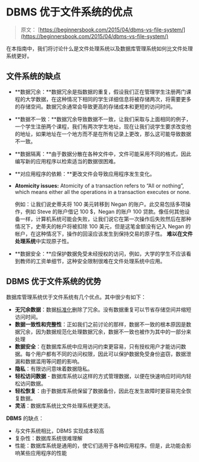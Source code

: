 # DBMS 优于文件系统的优点

> 原文： [https://beginnersbook.com/2015/04/dbms-vs-file-system/](https://beginnersbook.com/2015/04/dbms-vs-file-system/)

在本指南中，我们将讨论什么是文件处理系统以及数据库管理系统如何比文件处理系统更好。

## 文件系统的缺点

*   **数据冗余：**数据冗余是指数据的重复，假设我们正在管理学生注册两门课程的大学数据，在这种情况下相同的学生详细信息将被存储两次，将需要更多的存储空间。数据冗余通常会导致更高的存储成本和更短的访问时间。
*   **数据不一致：**数据冗余导致数据不一致，让我们采取与上面相同的例子，一个学生注册两个课程，我们有两次学生地址，现在让我们说学生要求改变他的地址，如果地址在一个地方而不是在所有记录上更改，那么这可能导致数据不一致。
*   **数据隔离：**由于数据分散在各种文件中，文件可能采用不同的格式，因此编写新的应用程序以检索适当的数据很困难。
*   **对应用程序的依赖：**更改文件会导致应用程序发生变化。
*   **Atomicity issues:** Atomicity of a transaction refers to “All or nothing”, which means either all the operations in a transaction executes or none.

    例如：让我们说史蒂夫将 100 美元转移到 Negan 的账户。此交易包括多项操作，例如 Steve 的账户借记 100 $，Negan 的账户 100 贷款。像任何其他设备一样，计算机系统可能会失败，让我们说它在第一次操作后失败然后在那种情况下，史蒂夫的帐户将被扣除 100 美元，但是这笔金额没有记入 Negan 的帐户，在这种情况下，操作的回滚应该发生到保持交易的原子性。 **难以在文件处理系统**中实现原子性。

*   **数据安全：**应保护数据免受未经授权的访问，例如，大学的学生不应该看到教师的工资单细节，这种安全限制很难在文件处理系统中应用。

## DBMS 优于文件系统的优势

数据库管理系统优于文件系统有几个优点。其中很少有如下：

*   **无冗余数据**：数据[标准化](https://beginnersbook.com/2015/05/normalization-in-dbms/)删除了冗余。没有数据重复可以节省存储空间并缩短访问时间。
*   **数据一致性和完整性**：正如我们之前讨论的那样，数据不一致的根本原因是数据冗余，因为数据规范化处理数据冗余，数据不一致也被作为其中的一部分来处理
*   **数据安全**：在数据库系统中应用访问约束更容易，只有授权用户才能访问数据。每个用户都有不同的访问权限，因此可以保护数据免受身份盗窃，数据泄漏和数据滥用等问题的影响。
*   **隐私**：有限访问意味着数据隐私。
*   **轻松访问数据** - 数据库系统以这样的方式管理数据，以便在快速响应时间内轻松访问数据。
*   **轻松恢复**：由于数据库系统保留了数据备份，因此在发生故障时更容易完全恢复数据。
*   **灵活**：数据库系统比文件处理系统更灵活。

**DBMS** 的缺点：

*   与文件系统相比，DBMS 实现成本较高
*   复杂性：数据库系统很难理解
*   性能：数据库系统是通用的，使它们适用于各种应用程序。但是，此功能会影响某些应用程序的性能